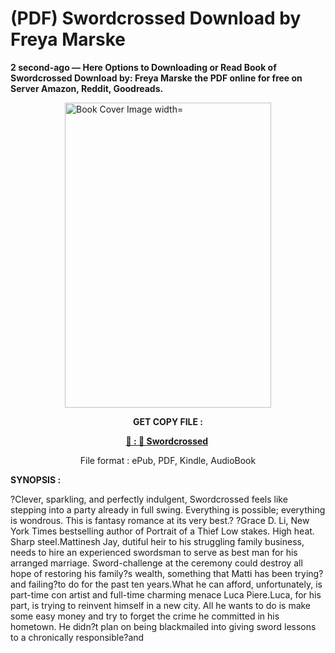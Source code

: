 # (PDF) Swordcrossed Download by Freya Marske

<p><strong>2 second-ago &mdash; Here Options to Downloading or Read Book of Swordcrossed Download by: Freya Marske the PDF online for free on Server Amazon, Reddit, Goodreads.</strong></p><p><a href="https://us.ebookarea.xyz/?book=204309713-swordcrossed"><img style="display: block; margin-left: auto; margin-right: auto;" src="https://i.gr-assets.com/images/S/compressed.photo.goodreads.com/books/1721933486l/204309713.jpg" alt="Book Cover Image width=" width="330" height="488" /></a></p><p style="text-align: center;"><strong>GET COPY FILE :</strong></p><p style="text-align: center;"><strong><a href="https://us.ebookarea.xyz/?book=204309713-swordcrossed" target="_blank" rel="noopener">📢 : 🔗 Swordcrossed</a>&nbsp;</strong></p><p style="text-align: center;">File format : ePub, PDF, Kindle, AudioBook</p><p><strong>SYNOPSIS :</strong></p><p>
  ?Clever, sparkling, and perfectly indulgent, Swordcrossed feels like stepping into a party already in full swing. Everything is possible; everything is wondrous. This is fantasy romance at its very best.? ?Grace D. Li, New York Times bestselling author of Portrait of a Thief
Low stakes. High heat. Sharp steel.Mattinesh Jay, dutiful heir to his struggling family business, needs to hire an experienced swordsman to serve as best man for his arranged marriage. Sword-challenge at the ceremony could destroy all hope of restoring his family?s wealth, something that Matti has been trying?and failing?to do for the past ten years.What he can afford, unfortunately, is part-time con artist and full-time charming menace Luca Piere.Luca, for his part, is trying to reinvent himself in a new city. All he wants to do is make some easy money and try to forget the crime he committed in his hometown. He didn?t plan on being blackmailed into giving sword lessons to a chronically responsible?and </p>
